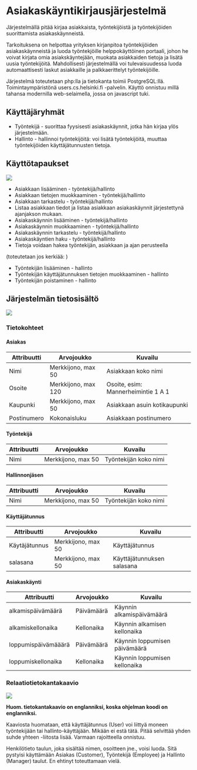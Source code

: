 # Asiakaskäyntikirjausjärjestelmä

Järjestelmällä pitää kirjaa asiakkaista, työntekijöistä ja työntekijöiden suorittamista asiakaskäynneistä.

Tarkoituksena on helpottaa yrityksen kirjanpitoa työntekijöiden asiakaskäynneistä ja luoda työntekjöille helppokäyttöinen portaali, johon he voivat kirjata omia asiakskäyntejään, muokata asiakkaiden tietoja ja lisätä uusia työntekijöitä. Mahdollisesti järjestelmällä voi tulevaisuudessa luoda automaattisesti laskut asiakkaille ja palkkaerittelyt työntekijöille.

Järjestelmä toteutetaan php:lla ja tietokanta toimii PostgreSQL:llä. Toimintaympäristönä users.cs.helsinki.fi -palvelin. Käyttö onnistuu millä tahansa modernilla web-selaimella, jossa on javascript tuki.

## Käyttäjäryhmät

* Työntekijä - suorittaa fyysisesti asiakaskäynnit, jotka hän kirjaa ylös järjestelmään.
* Hallinto - hallinnoi työntekijöitä: voi lisätä työntekijöitä, muuttaa työntekijöiden käyttäjätunnusten tietoja.

## Käyttötapaukset

![](pictures/käyttötapauskaavio.png)

* Asiakkaan lisääminen - työntekijä/hallinto
* Asiakkaan tietojen muokkaaminen - työntekijä/hallinto
* Asiakkaan tarkastelu - työntekijä/hallinto
 * Listaa asiakkaan tiedot ja listaa asiakkaan asiakaskäynnit järjestettynä ajanjakson mukaan.
* Asiakaskäynnin lisääminen - työntekijä/hallinto
* Asiakaskäynnin muokkaaminen - työntekijä/hallinto
* Asiakaskäynnin tarkastelu - työntekijä/hallinto
* Asiakaskäyntien haku - työntekijä/hallinto
 * Tietoja voidaan hakea työntekijän, asiakkaan ja ajan perusteella

(toteutetaan jos kerkiää: )

* Työntekijän lisääminen - hallinto
* Työntekijän käyttäjätunnuksen tietojen muokkaaminen - hallinto
* Työntekijän poistaminen - hallinto

## Järjestelmän tietosisältö

![](pictures/järjestelmäntietosisältö.png)

### Tietokohteet

#### Asiakas

|Attribuutti | Arvojoukko           | Kuvailu                             |
|------------|----------------------|-------------------------------------|
|Nimi        | Merkkijono, max 50   | Asiakkaan koko nimi                 |
|Osoite      | Merkkijono, max 120  | Osoite, esim: Mannerheimintie 1 A 1 |
|Kaupunki    | Merkkijono, max 50   | Asiakkaan asuin kotikaupunki        |
|Postinumero | Kokonaisluku         | Asiakkaan postinumero               |

#### Työntekijä

|Attribuutti | Arvojoukko           | Kuvailu                             |
|------------|----------------------|-------------------------------------|
|Nimi        | Merkkijono, max 50   | Työntekijän koko nimi               |

#### Hallinnonjäsen

|Attribuutti | Arvojoukko           | Kuvailu                             |
|------------|----------------------|-------------------------------------|
|Nimi        | Merkkijono, max 50   | Työntekijän koko nimi               |

#### Käyttäjätunnus

|Attribuutti | Arvojoukko           | Kuvailu                             |
|------------|----------------------|-------------------------------------|
|Käytäjätunnus| Merkkijono, max 50  | Käyttäjätunnus                      |
|salasana     | Merkkijono, max 50  | Käyttäjätunnuksen salasana          |

#### Asiakaskäynti

|Attribuutti           | Arvojoukko           | Kuvailu                        |
|----------------------|----------------------|--------------------------------|
|alkamispäivämäärä     | Päivämäärä           | Käynnin alkamispäivämäärä      |
|alkamiskellonaika     | Kellonaika           | Käynnin alkamisen kellonaika   |
|loppumispäivämääärä   | Päivämäärä           | Käynnin loppumisen päivämäärä  |
|loppumiskellonaika    | Kellonaika           | Käynnin loppumisen kellonaika  |

### Relaatiotietokantakaavio

![](pictures/relaatiotietokantakaavio.png)

**Huom. tietokantakaavio on englanniksi, koska ohjelman koodi on englanniksi.**

Kaaviosta huomataan, että käyttäjätunnus (User) voi liittyä moneen työntekijään tai hallinto-käyttäjään. Mikään ei estä tätä. Pitää selvittää yhden suhde yhteen -liitosta lisää. Varmaan rajoitteella onnistuu.

Henkilötieto taulun, joka sisältää nimen, osoitteen jne., voisi luoda. Sitä pystyisi käyttämään Asiakas (Customer), Työntekijä (Employee) ja Hallinto (Manager) taulut. En ehtinyt toteuttamaan vielä.
